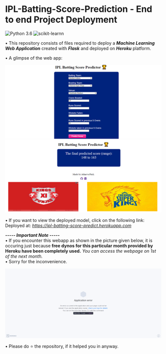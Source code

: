 # IPL-Batting-Score-Prediction - End to end Project Deployment

![Python 3.6](https://img.shields.io/badge/Python-3.6-brightgreen.svg) ![scikit-learnn](https://img.shields.io/badge/Library-Scikit_Learn-orange.svg)

• This repository consists of files required to deploy a ___Machine Learning Web Application___ created with ___Flask___  and deployed on ___Heroku___ platform.

• A glimpse of the web app:

![Home page](readme_resources/UI-1.png)
![Prediction page](readme_resources/UI-2.png)

• If you want to view the deployed model, click on the following link:<br />
Deployed at: _https://ipl-batting-score-predict.herokuapp.com_

_**----- Important Note -----**_<br />
• If you encounter this webapp as shown in the picture given below, it is occuring just because **free dynos for this particular month provided by Heroku have been completely used.** _You can access the webpage on 1st of the next month._<br />
• Sorry for the inconvenience.

![Heroku-Error](readme_resources/application-error.png)


• Please do ⭐ the repository, if it helped you in anyway.



 
